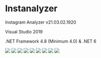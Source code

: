 # Instanalyzer
  <p>Instagram Analyzer v21.03.02.1920</p>
  <p>Visual Studio 2019</p>
  <p>.NET Framework 4.8 (Minimum 4.0) & .NET 6</p>
  <img src="https://raw.githubusercontent.com/Soferity/Instanalyzer/develop/.screenshots/UI_1.png" />
  <img src="https://raw.githubusercontent.com/Soferity/Instanalyzer/develop/.screenshots/UI_2.png" />
  <img src="https://raw.githubusercontent.com/Soferity/Instanalyzer/develop/.screenshots/UI_3.png" />
  <img src="https://raw.githubusercontent.com/Soferity/Instanalyzer/develop/.screenshots/UI_4.png" />
  <img src="https://raw.githubusercontent.com/Soferity/Instanalyzer/develop/.screenshots/UI_5.png" />
  <img src="https://raw.githubusercontent.com/Soferity/Instanalyzer/develop/.screenshots/UI_6.png" />
  <img src="https://raw.githubusercontent.com/Soferity/Instanalyzer/develop/.screenshots/UI_7.png" />
  <img src="https://raw.githubusercontent.com/Soferity/Instanalyzer/develop/.screenshots/UI_8.png" />
  <img src="https://raw.githubusercontent.com/Soferity/Instanalyzer/develop/.screenshots/UI_9.png" />